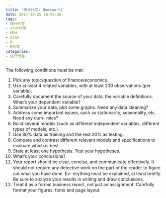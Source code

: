 ```yaml
---
title: '统计代写: Homework1'
date: 2017-10-25 16:05:28
tags:
- 统计代写
- stat代写
- 统计
- stat
- R
- R代写
categories:
- 统计代写
---
```



The following conditions must be met: 
1.  Pick any  topic/question of ﬁnance/economics. 
2.  Use at  least 4 related variables, with at  least 200 observations  (per variable). 
3.  Carefully  document  the  source  of  your  data,  the  variable  deﬁnitions.  What’s  your 
  dependent variable? 
4.  Summarize your data, plot some graphs. Need any data cleaning? 
5.  Address some  important  issues, such as stationarity,  seasonality, etc.  Need any dum- 
  mies? 
6.  Build several models (such as diﬀerent independent variables, diﬀerent types of models, 
  etc.). 
7.  Use 80% data as training and the rest 20% as testing. 
8.  Compare and contrast diﬀerent relevant models and speciﬁcations to evaluate which is 
  best. 
9.  State at  least one hypothesis.  Test your hypotheses. 
10. What’s your conclusions? 
11. Your report should be clear, concise, and communicate eﬀectively.  It should not require 
any detective work on  the part of  the  reader  to ﬁgure out what  you  have done.  Ev- 
erything must be explained, at least brieﬂy.  Be sure to analyze your results in writing 
and draw conclusions. 
12. Treat  it  as  a  formal  business  report,  not  just  an  assignment.  Carefully  format  your 
  ﬁgures, fonts and page  layout.
